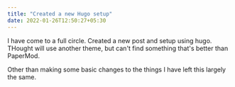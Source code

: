 ```yaml
---
title: "Created a new Hugo setup"
date: 2022-01-26T12:50:27+05:30
---
```


I have come to a full circle. Created a new post and setup using hugo. THought
will use another theme, but can't find something that's better than PaperMod.

Other than making some basic changes to the things I have left this largely the same.
